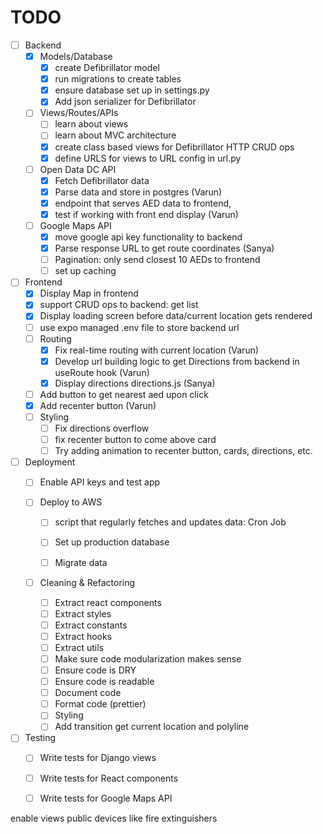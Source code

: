 # TODO
-[ ] Backend
  - [x] Models/Database
    - [x] create Defibrillator model
    - [x] run migrations to create tables
    - [x] ensure database set up in settings.py
    - [x] Add json serializer for Defibrillator
  - [ ] Views/Routes/APIs
    - [ ] learn about views
    - [ ] learn about MVC architecture
    - [x] create class based views for Defibrillator HTTP CRUD ops
    - [x] define URLS for views to URL config in url.py
  - [ ] Open Data DC API
    - [x] Fetch Defibrillator data
    - [x] Parse data and store in postgres (Varun)
    - [x] endpoint that serves AED data to frontend, 
    - [x] test if working with front end display (Varun)
  - [ ] Google Maps API
    - [x] move google api key functionality to backend
    - [x] Parse response URL to get route coordinates (Sanya)
    - [ ] Pagination: only send closest 10 AEDs to frontend
    - [ ] set up caching
- [ ] Frontend
    - [x] Display Map in frontend
    - [x] support CRUD ops to backend: get list
    - [x] Display loading screen before data/current location gets rendered
    - [ ] use expo managed .env file to store backend url
    - [ ] Routing
      - [x] Fix real-time routing with current location (Varun)
      - [x] Develop url building logic to get Directions from backend in useRoute hook (Varun)
      - [x] Display directions directions.js (Sanya)
    - [ ] Add button to get nearest aed upon click
    - [x] Add recenter button (Varun)
    - [ ] Styling
      - [ ] Fix directions overflow
      - [ ] fix recenter button to come above card
      - [ ] Try adding animation to recenter button, cards, directions, etc.
- [ ] Deployment
  - [ ] Enable API keys and test app
  - [ ] Deploy to AWS





    - [ ] script that regularly fetches and updates data: Cron Job
    - [ ] Set up production database
    - [ ] Migrate data



  - [ ] Cleaning & Refactoring
    - [ ] Extract react components
    - [ ] Extract styles
    - [ ] Extract constants
    - [ ] Extract hooks
    - [ ] Extract utils
    - [ ] Make sure code modularization makes sense
    - [ ] Ensure code is DRY
    - [ ] Ensure code is readable
    - [ ] Document code
    - [ ] Format code (prettier)
    - [ ] Styling
    - [ ] Add transition get current location and polyline
- [ ] Testing
    - [ ] Write tests for Django views
    - [ ] Write tests for React components 
    - [ ] Write tests for Google Maps API


enable views
public devices like fire extinguishers

<!-- 



BACKEND
PROBLEM: must periodically run update script to fetch new data from Open Data DC API and update database:(backend) bash-3.2$ python manage.py update_defibrillators

Cron Jobs (Linux servers):
If you deploy your backend on a Linux server, you can use cron to schedule the command to run at regular intervals. First, open the cron table for editing:

Copy code
crontab -e
Then, add a line specifying when you want the command to run. For example, to run it daily at midnight:

bash
Copy code
0 0 * * * /path/to/your/python /path/to/your/manage.py update_defibrillators
Heroku:
If you're deploying on Heroku, you can use the Heroku Scheduler add-on. After adding it to your app, you can set up the command to run at specified intervals.

AWS Elastic Beanstalk:
If you're using AWS Elastic Beanstalk, you can use cron.yaml to specify recurring tasks.

Django Packages:
You can also use Django packages like django-crontab or celery to manage scheduled tasks directly within your Django app.

No matter what method you choose, ensure your environment variables (like API_URL) are correctly set in the production environment, especially if you're relying on .env files during local development.




Static Route Line: Display the route line on the map from the start to the destination. This gives users a visual representation of the path to follow.



Current Location Marker: Display the user's current location on the map with an updating marker. Combined with the static route line, this helps the user see where they are in relation to the planned route.

Basic Off-Route Detection: If the user goes off the route, display a simple notification suggesting they return to the route. This won't offer re-routing but serves as a basic indicator when they've gone astray.

Distance & ETA: Provide an estimated time of arrival and the remaining distance to the destination. This can be calculated based on the remaining steps and average speeds for the type of roads.

List of Directions: Instead of dynamic voice prompts or constant updates, provide a static list of turn-by-turn directions (e.g., "Turn right on Main St.", "Continue for 2 miles", "Turn left on Elm St."). The user can refer to this list as they navigate.

Manual "Next Step" Button: Instead of automated prompts, provide a button for users to manually move to the next navigation step when they've completed the current one.
Routing Functionality:

This is important because your users will need to know how to get from their current location to the marker's location.
For this, you could use third-party services like Mapbox, Google Maps Directions API, or any other free service you may find.
Once you receive the route information from these services, you can draw the route on the MapView using the Polyline component.
Fetching Real Marker Data:

While you have hardcoded marker data right now, eventually you will need to integrate with your backend to fetch real markers.
This will involve setting up API calls, handling responses, and error scenarios.
Enhancing the InfoCard:

Make sure the InfoCard has all the necessary details your users might need.
Incorporate the button to initiate routing from the user's location to the marker. When this button is clicked, trigger the routing functionality to get and display the route.
Enhanced User Experience:

Consider adding loading indicators while fetching data or calculating routes.
Handle possible error scenarios gracefully, like if there's no internet connection, the routing service is unavailable, etc.
Maybe add features like zooming into a route, showing estimated time and distance, etc.
Optimizations and Testing:

Once all functionalities are in place, test them on various devices and screen sizes to ensure they work smoothly.
Optimize performance, especially if you notice lag when loading routes or fetching marker data.
Additional Features (if desired):

Turn-by-turn navigation.
User reviews or ratings for locations.
Search functionality to find places.




Create an endpoint to serve AED data: Once your database is populated with AED data, you'll need to create endpoints in your Django app to serve this data to the frontend.

Set up Google Maps API in your frontend: You'll need to include the Google Maps JavaScript API in your frontend to display maps and routes.

Display AEDs on a map: Using data from your backend and the Google Maps API, display the locations of the AEDs on a map.

Create route to nearest AED: Implement functionality to find the nearest AED to a user's location and display a route on the map.



Test your application: Write tests for your Django views and your React components to make sure everything is working as expected.

Deploy your application: Once everything is working locally, you can deploy your application. You might choose to use AWS, Heroku, or another hosting platform. Remember to set up your production database and migrate your data.

Future Functions:

Allow users to add new AEDs: Create a form in your frontend to add new AEDs, and an endpoint in your backend to receive and store this data.

User authentication and authorization (Optional): If you want to restrict access or editing rights to certain users, you could implement a system for user registration and login. Django has built-in tools to help with this.

Create project plan: breakdown structure, timeline, buffers, etc. 







-->
